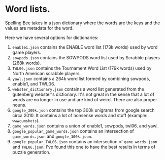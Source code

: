 # Word lists.

Spelling Bee takes in a json dictionary where the words are the keys and the
values are metadata for the word.

Here we have several options for dictionaries:

1. `enable1.json` contains the ENABLE word list (173k words) used by word game
   players.
2. `sowpods.json` contains the SOWPODS word list used by Scrabble players (268k
   words).
3. `TWL06.json` contains the Tournament Word List (179k words) used by North
   American scrabble players.
4. `yawl.json` contains a 264k word list formed by combining sowpods, enable1,
   and TWL06.
5. `webster_dictionary.json` contains a word list generated from the gutenberg
   webster's dictionary. It's not great in the sense that a lot of words are no
   longer in use and are kind of weird. There are also proper nouns.
6. `google_300k.json` contains the top 300k unigrams from google search circa
   2010. It contains a lot of nonsense words and stuff (example: `wwwcumshots`).
7. `game_words.json` contains a union of enable1, sowpods, twl06, and yawl.
8. `google_popular_game_words.json` contains an intersection of
   `game_words.json` and `google_300k.json`.
9. `google_popular_TWL06.json` contains an intersection of `game_words.json` and
   `TWL06.json`. I've found this one to have the best results in terms of puzzle
   generation.
